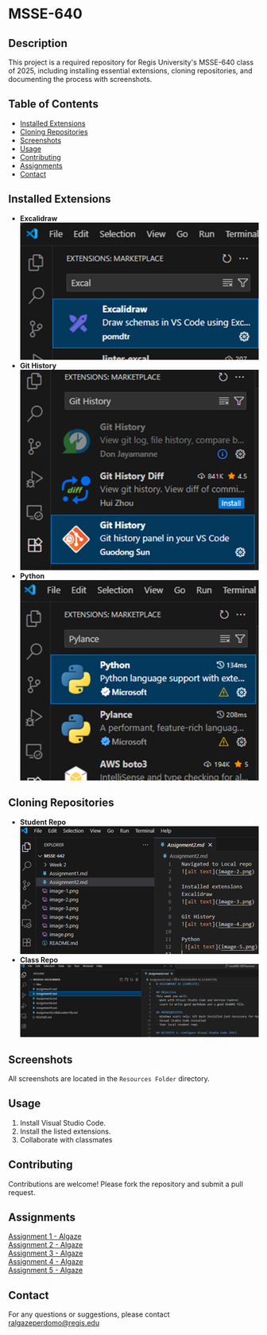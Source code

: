 # MSSE-640
## Description
This project is a required repository for Regis University's MSSE-640 class of 2025, including installing essential extensions, cloning repositories, and documenting the process with screenshots.

## Table of Contents
- [Installed Extensions](#installed-extensions)
- [Cloning Repositories](#cloning-repositories)
- [Screenshots](#screenshots)
- [Usage](#usage)
- [Contributing](#contributing)
- [Assignments](#assignments)
- [Contact](#contact)

## Installed Extensions
- **Excalidraw**  
  ![Excalidraw](./Resources/image-1.png)
- **Git History**  
  ![Git History](./Resources/image-2.png)
- **Python**  
  ![Python](./Resources/image-3.png)

## Cloning Repositories
- **Student Repo**  
  ![Student Repo](./Resources/image-4.png)
- **Class Repo**  
  ![Class Repo](./Resources/image-5.png)

## Screenshots
All screenshots are located in the `Resources Folder` directory.

## Usage
1. Install Visual Studio Code.
2. Install the listed extensions.
3. Collaborate with classmates

## Contributing
Contributions are welcome! Please fork the repository and submit a pull request.


## Assignments
<a href="https://github.com/rasielote/MSSE-640/blob/main/Assignment1-Algaze.md">Assignment 1 - Algaze</a>  
<a href="https://github.com/rasielote/MSSE-640/blob/main/Assignment2-Algaze.md">Assignment 2 - Algaze</a>  
<a href="https://github.com/rasielote/MSSE-640/blob/main/Assignment3-Algaze.md">Assignment 3 - Algaze</a>  
<a href="https://github.com/rasielote/MSSE-640/blob/main/Assignment4-Algaze.md">Assignment 4 - Algaze</a>  
<a href="https://github.com/rasielote/MSSE-640/blob/main/Assignment5-Algaze.md">Assignment 5 - Algaze</a>  

## Contact
For any questions or suggestions, please contact ralgazeperdomo@regis.edu